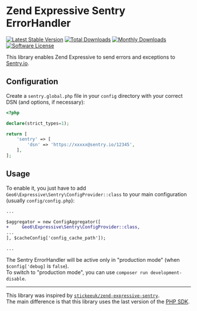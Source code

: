 # Zend Expressive Sentry ErrorHandler

[![Latest Stable Version](https://poser.pugx.org/geo6/zend-expressive-sentry/v/stable)](https://packagist.org/packages/geo6/zend-expressive-sentry)
[![Total Downloads](https://poser.pugx.org/geo6/zend-expressive-sentry/downloads)](https://packagist.org/packages/geo6/zend-expressive-sentry)
[![Monthly Downloads](https://poser.pugx.org/geo6/zend-expressive-sentry/d/monthly.png)](https://packagist.org/packages/geo6/zend-expressive-sentry)
[![Software License](https://img.shields.io/badge/license-GPL--3.0-brightgreen.svg)](LICENSE)

This library enables Zend Expressive to send errors and exceptions to [Sentry.io](https://sentry.io/).

## Configuration

Create a `sentry.global.php` file in your `config` directory with your correct DSN (and options, if necessary):

```php
<?php

declare(strict_types=1);

return [
    'sentry' => [
        'dsn' => 'https://xxxxx@sentry.io/12345',
    ],
];
```

## Usage

To enable it, you just have to add `Geo6\Expressive\Sentry\ConfigProvider::class` to your main configuration (usually `config/config.php`):

```diff
...

$aggregator = new ConfigAggregator([
+     Geo6\Expressive\Sentry\ConfigProvider::class,
...
], $cacheConfig['config_cache_path']);

...
```

The Sentry ErrorHandler will be active only in "production mode" (when `$config['debug]` is `false`).  
To switch to "production mode", you can use `composer run development-disable`.

---

This library was inspired by [`stickeeuk/zend-expressive-sentry`](https://github.com/stickeeuk/zend-expressive-sentry).  
The main difference is that this library uses the last version of the [PHP SDK](https://docs.sentry.io/clients/php/).
